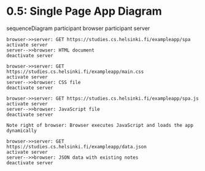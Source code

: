# 0.5: Single Page App Diagram

sequenceDiagram
    participant browser
    participant server

    browser->>server: GET https://studies.cs.helsinki.fi/exampleapp/spa
    activate server
    server-->>browser: HTML document
    deactivate server

    browser->>server: GET https://studies.cs.helsinki.fi/exampleapp/main.css
    activate server
    server-->>browser: CSS file
    deactivate server

    browser->>server: GET https://studies.cs.helsinki.fi/exampleapp/spa.js
    activate server
    server-->>browser: JavaScript file
    deactivate server

    Note right of browser: Browser executes JavaScript and loads the app dynamically

    browser->>server: GET https://studies.cs.helsinki.fi/exampleapp/data.json
    activate server
    server-->>browser: JSON data with existing notes
    deactivate server

   